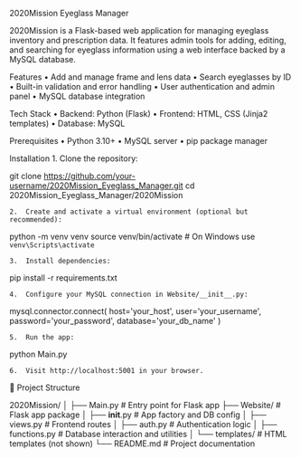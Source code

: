 

2020Mission Eyeglass Manager

2020Mission is a Flask-based web application for managing eyeglass inventory and prescription data. It features admin tools for adding, editing, and searching for eyeglass information using a web interface backed by a MySQL database.

Features
	•	Add and manage frame and lens data
	•	Search eyeglasses by ID
	•	Built-in validation and error handling
	•	User authentication and admin panel
	•	MySQL database integration

Tech Stack
	•	Backend: Python (Flask)
	•	Frontend: HTML, CSS (Jinja2 templates)
	•	Database: MySQL

Prerequisites
	•	Python 3.10+
	•	MySQL server
	•	pip package manager

Installation
	1.	Clone the repository:

git clone https://github.com/your-username/2020Mission_Eyeglass_Manager.git
cd 2020Mission_Eyeglass_Manager/2020Mission


	2.	Create and activate a virtual environment (optional but recommended):

python -m venv venv
source venv/bin/activate  # On Windows use `venv\Scripts\activate`


	3.	Install dependencies:

pip install -r requirements.txt


	4.	Configure your MySQL connection in Website/__init__.py:

mysql.connector.connect(
    host='your_host',
    user='your_username',
    password='your_password',
    database='your_db_name'
)


	5.	Run the app:

python Main.py


	6.	Visit http://localhost:5001 in your browser.

📁 Project Structure

2020Mission/
│
├── Main.py                 # Entry point for Flask app
├── Website/                # Flask app package
│   ├── __init__.py         # App factory and DB config
│   ├── views.py            # Frontend routes
│   ├── auth.py             # Authentication logic
│   ├── functions.py        # Database interaction and utilities
│   └── templates/          # HTML templates (not shown)
└── README.md               # Project documentation
